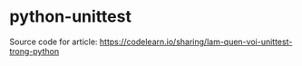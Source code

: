 # python-unittest

Source code for article: https://codelearn.io/sharing/lam-quen-voi-unittest-trong-python

